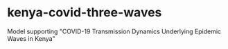 # kenya-covid-three-waves
 Model supporting "COVID-19 Transmission Dynamics Underlying Epidemic Waves in Kenya"
